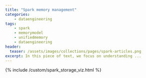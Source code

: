 ```yaml
---
title: "Spark memory management"
categories:
    - dataengineering
tags:
    - spark
    - memorymodel
    - unifiedmemory
    - dataengineering
header: 
  teaser: /assets/images/collections/pages/spark-articles.png
excerpt: In this piece of text, we focus on understanding ...
---
```



{% include /custom/spark_storage_viz.html %}










